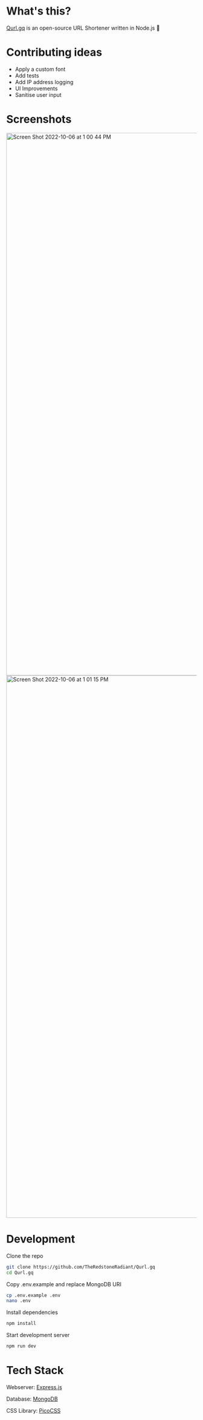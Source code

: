 # What's this?

[Qurl.gq](https://qurl.gq) is an open-source URL Shortener written in Node.js 🔗 

# Contributing ideas
- Apply a custom font
- Add tests
- Add IP address logging
- UI Improvements
- Sanitise user input

# Screenshots

<a href="https://qurl.gq">
  <img width="1434" alt="Screen Shot 2022-10-06 at 1 00 44 PM" src="https://user-images.githubusercontent.com/76220359/194374946-3312cbd2-0380-41bb-9701-58432c961696.png">
</a>

<a href="https://qurl.gq/658ys/info">
  <img width="1434" alt="Screen Shot 2022-10-06 at 1 01 15 PM" src="https://user-images.githubusercontent.com/76220359/194374986-a71ef6c6-42c7-466e-aab7-ee658c97d462.png">
</a>

# Development

Clone the repo
```bash
git clone https://github.com/TheRedstoneRadiant/Qurl.gq
cd Qurl.gq
```

Copy .env.example and replace MongoDB URI
```bash
cp .env.example .env
nano .env
```

Install dependencies
```bash
npm install
```

Start development server
```bash
npm run dev
````

# Tech Stack
Webserver: [Express.js](https://expressjs.com)

Database: [MongoDB](https://www.mongodb.com)

CSS Library: [PicoCSS](https://picocss.com)
